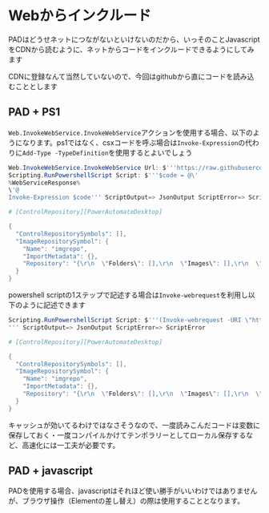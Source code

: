 # Webからインクルード

PADはどうせネットにつながないといけないのだから、いっそのことJavascriptをCDNから読むように、ネットからコードをインクルードできるようにしてみます

CDNに登録なんて当然していないので、今回はgithubから直にコードを読み込むこととします

## PAD + PS1

```Web.InvokeWebService.InvokeWebService```アクションを使用する場合、以下のようになります。ps1ではなく、csxコードを呼ぶ場合は```Invoke-Expression```の代わりに```Add-Type -TypeDefinition```を使用するとよいでしょう

```powershell
Web.InvokeWebService.InvokeWebService Url: $'''https://raw.githubusercontent.com/gitllama/rpa-ps1-cs/main/lib/test.ps1''' Method: Web.Method.Get Accept: $'''application/xml''' ContentType: $'''application/xml''' ConnectionTimeout: 30 FollowRedirection: True ClearCookies: False FailOnErrorStatus: False EncodeRequestBody: True UserAgent: $'''Mozilla/5.0 (Windows; U; Windows NT 5.1; en-US; rv:1.8.1.21) Gecko/20100312 Firefox/3.6''' Encoding: Web.Encoding.AutoDetect AcceptUntrustedCertificates: False ResponseHeaders=> WebServiceResponseHeaders Response=> WebServiceResponse StatusCode=> StatusCode
Scripting.RunPowershellScript Script: $'''$code = @\'
%WebServiceResponse%
\'@
Invoke-Expression $code''' ScriptOutput=> JsonOutput ScriptError=> ScriptError

# [ControlRepository][PowerAutomateDesktop]

{
  "ControlRepositorySymbols": [],
  "ImageRepositorySymbol": {
    "Name": "imgrepo",
    "ImportMetadata": {},
    "Repository": "{\r\n  \"Folders\": [],\r\n  \"Images\": [],\r\n  \"Version\": 1\r\n}"
  }
}

```

powershell scriptの1ステップで記述する場合は```Invoke-webrequest```を利用し以下のように記述できます

```powershell
Scripting.RunPowershellScript Script: $'''(Invoke-webrequest -URI \"https://raw.githubusercontent.com/gitllama/rpa-ps1-cs/main/lib/test.ps1\").Content | Invoke-Expression
''' ScriptOutput=> JsonOutput ScriptError=> ScriptError

# [ControlRepository][PowerAutomateDesktop]

{
  "ControlRepositorySymbols": [],
  "ImageRepositorySymbol": {
    "Name": "imgrepo",
    "ImportMetadata": {},
    "Repository": "{\r\n  \"Folders\": [],\r\n  \"Images\": [],\r\n  \"Version\": 1\r\n}"
  }
}

```

キャッシュが効いてるわけではなさそうなので、一度読みこんだコードは変数に保存しておく・一度コンパイルかけてテンポラリーとしてローカル保存するなど、高速化には一工夫が必要です。

## PAD + javascript

PADを使用する場合、javascriptはそれほど使い勝手がいいわけではありませんが、ブラウザ操作（Elementの差し替え）の際は使用することとなります。

